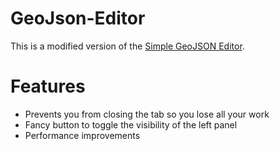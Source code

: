 # GeoJson-Editor

This is a modified version of the [Simple GeoJSON Editor](https://google-developers.appspot.com/maps/documentation/utils/geojson/).

# Features

+ Prevents you from closing the tab so you lose all your work
+ Fancy button to toggle the visibility of the left panel
+ Performance improvements 
